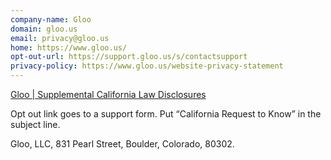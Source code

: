 ```yaml
---
company-name: Gloo
domain: gloo.us
email: privacy@gloo.us
home: https://www.gloo.us/
opt-out-url: https://support.gloo.us/s/contactsupport
privacy-policy: https://www.gloo.us/website-privacy-statement
---
```


[Gloo | Supplemental California Law Disclosures](https://www.gloo.us/supplemental-california-law-disclosures)

Opt out link goes to a support form. Put  “California Request to Know” in the subject line.

Gloo, LLC, 831 Pearl Street, Boulder, Colorado, 80302.

